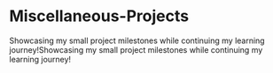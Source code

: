 # Miscellaneous-Projects
Showcasing my small project milestones while continuing my learning journey!Showcasing my small project milestones while continuing my learning journey!
